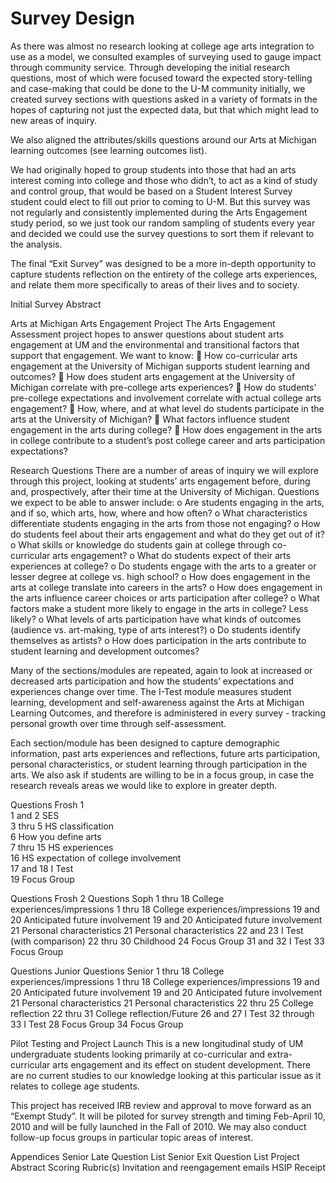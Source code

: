 # Survey Design

As there was almost no research looking at college age arts integration to use as a model, we consulted examples of surveying used to gauge impact through community service. Through developing the initial research questions, most of which were focused toward the expected story-telling and case-making that could be done to the U-M community initially, we created survey sections with questions asked in a variety of formats in the hopes of capturing not just the expected data, but that which might lead to new areas of inquiry.  

We also aligned the attributes/skills questions around our Arts at Michigan learning outcomes (see learning outcomes list).  

We had originally hoped to group students into those that had an arts interest coming into college and those who didn’t, to act as a kind of study and control group, that would be based on a Student Interest Survey student  could elect to fill out prior to coming to U-M.  But this survey was not regularly and consistently implemented during the Arts Engagement study period, so we just took our random sampling of students every year and decided we could use the survey questions to sort them if relevant to the analysis.

The final “Exit Survey” was designed to be a more in-depth opportunity to capture students reflection on the entirety of the college arts experiences, and relate them more specifically to areas of their lives and to society.  


Initial Survey Abstract 

Arts at Michigan Arts Engagement Project
The Arts Engagement Assessment project hopes to answer questions about student arts engagement at UM and the environmental and transitional factors that support that engagement.
We want to know:
	How co-curricular arts engagement at the University of Michigan supports student learning and outcomes?
	How does student arts engagement at the University of Michigan correlate with pre-college arts experiences?
	How do students’ pre-college expectations and involvement correlate with actual college arts engagement?
	How, where, and at what level do students participate in the arts at the University of Michigan?
	What factors influence student engagement in the arts during college?
	How does engagement in the arts in college contribute to a student’s post college career and arts participation expectations?


Research Questions
There are a number of areas of inquiry we will explore through this project, looking at students’ arts engagement before, during and, prospectively, after their time at the University of Michigan. Questions we expect to be able to answer include:
o	Are students engaging in the arts, and if so, which arts, how, where and how often?
o	What characteristics differentiate students engaging in the arts from those not engaging?
o	How do students feel about their arts engagement and what do they get out of it?
o	What skills or knowledge do students gain at college through co-curricular arts engagement? 
o	What do students expect of their arts experiences at college?
o	Do students engage with the arts to a greater or lesser degree at college vs. high school?
o	How does engagement in the arts at college translate into careers in the arts?
o	How does engagement in the arts influence career choices or arts participation after college?
o	What factors make a student more likely to engage in the arts in college? Less likely?
o	What levels of arts participation have what kinds of outcomes (audience vs. art-making, type of arts interest?)
o	Do students identify themselves as artists?
o	How does participation in the arts contribute to student learning and development outcomes?




Many of the sections/modules are repeated, again to look at increased or decreased arts participation and how the students’ expectations and experiences change over time.  The I-Test module measures student learning, development and self-awareness against the Arts at Michigan Learning Outcomes, and therefore is administered in every survey - tracking personal growth over time through self-assessment.

Each section/module has been designed to capture demographic information, past arts experiences and reflections, future arts participation, personal characteristics, or student learning through participation in the arts.  We also ask if students are willing to be in a focus group, in case the research reveals areas we would like to explore in greater depth.


Questions	Frosh 1	 		
1 and 2	SES	 		
3 thru 5	HS classification 	 		
6	How you define arts	 		
7 thru 15	HS experiences 	 		
16	HS expectation of college involvement	 		
17 and 18	I Test 	 		
19	Focus Group	 		
 	 	 	 	 
Questions	Frosh 2	 	Questions	Soph
1 thru 18	College experiences/impressions 	 	1 thru 18	College experiences/impressions
19 and 20	Anticipated future involvement	 	19 and 20	Anticipated future involvement
21	Personal characteristics	 	21	Personal characteristics
22 and 23	I Test (with comparison)	 	22 thru 30	Childhood 
24	Focus Group 	 	31 and 32	I Test
 	 	 	33	Focus Group
 	 	 	 	 
Questions	Junior	 	Questions	Senior
1 thru 18	College experiences/impressions 	 	1 thru 18	College experiences/impressions
19 and 20	Anticipated future involvement	 	19 and 20	Anticipated future involvement 
21	Personal characteristics	 	21	Personal characteristics
22 thru 25	College reflection	 	22 thru 31	College reflection/Future
26 and 27	I Test 	 	32 through 33	I Test
28	Focus Group	 	34	Focus Group

Pilot Testing and Project Launch
This is a new longitudinal study of UM undergraduate students looking primarily at co-curricular and extra-curricular arts engagement and its effect on student development.  There are no current studies to our knowledge looking at this particular issue as it relates to college age students.

This project has received IRB review and approval to move forward as an “Exempt Study”.  It will be piloted for survey strength and timing Feb-April 10, 2010 and will be fully launched in the Fall of 2010.  We may also conduct follow-up focus groups in particular topic areas of interest.


Appendices
Senior Late Question List
Senior Exit Question List
Project Abstract
Scoring Rubric(s)
Invitation and reengagement emails
HSIP Receipt

